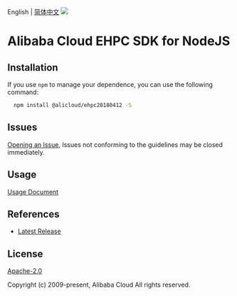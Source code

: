 English | [简体中文](README-CN.md)
![](https://aliyunsdk-pages.alicdn.com/icons/AlibabaCloud.svg)

# Alibaba Cloud EHPC SDK for NodeJS

## Installation
If you use `npm` to manage your dependence, you can use the following command:

```sh
  npm install @alicloud/ehpc20180412 -S
```

## Issues
[Opening an Issue](https://github.com/aliyun/alibabacloud-typescript-sdk/issues/new), Issues not conforming to the guidelines may be closed immediately.

## Usage
[Usage Document](https://github.com/aliyun/alibabacloud-typescript-sdk/blob/master/docs/Usage-EN.md#quick-examples)

## References
* [Latest Release](https://github.com/aliyun/alibabacloud-typescript-sdk/)

## License
[Apache-2.0](http://www.apache.org/licenses/LICENSE-2.0)

Copyright (c) 2009-present, Alibaba Cloud All rights reserved.
